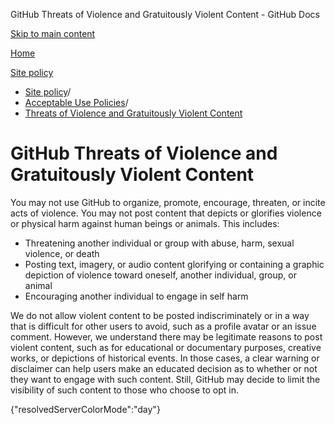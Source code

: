 GitHub Threats of Violence and Gratuitously Violent Content - GitHub Docs

[Skip to main content](#main-content)

[Home](/es)

[Site policy](/es/site-policy)

* [Site policy](/es/site-policy)/
* [Acceptable Use Policies](/es/site-policy/acceptable-use-policies)/
* [Threats of Violence and Gratuitously Violent Content](/es/site-policy/acceptable-use-policies/github-threats-of-violence-and-gratuitously-violent-content)

GitHub Threats of Violence and Gratuitously Violent Content
==========

You may not use GitHub to organize, promote, encourage, threaten, or incite acts of violence. You may not post content that depicts or glorifies violence or physical harm against human beings or animals. This includes:

* Threatening another individual or group with abuse, harm, sexual violence, or death
* Posting text, imagery, or audio content glorifying or containing a graphic depiction of violence toward oneself, another individual, group, or animal
* Encouraging another individual to engage in self harm

We do not allow violent content to be posted indiscriminately or in a way that is difficult for other users to avoid, such as a profile avatar or an issue comment. However, we understand there may be legitimate reasons to post violent content, such as for educational or documentary purposes, creative works, or depictions of historical events. In those cases, a clear warning or disclaimer can help users make an educated decision as to whether or not they want to engage with such content. Still, GitHub may decide to limit the visibility of such content to those who choose to opt in.

{"resolvedServerColorMode":"day"}
